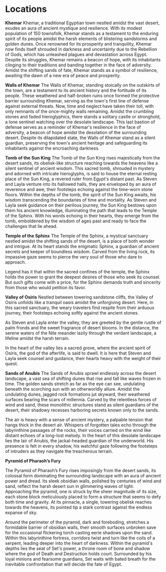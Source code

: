 # Locations

**Khemar**
Khemar, a traditional Egyptian town nestled amidst the vast desert, exudes an aura of ancient mystique and resilience. With its modest population of 150 townsfolk, Khemar stands as a testament to the enduring spirit of its people amidst the harsh elements of blistering sandstorms and golden dunes. Once renowned for its prosperity and tranquility, Khemar now finds itself shrouded in darkness and uncertainty due to the Rebellion of Gods, which has unleashed plagues and devastation across Egypt. Despite its struggles, Khemar remains a beacon of hope, with its inhabitants clinging to their traditions and banding together in the face of adversity. Amidst the shifting sands of fate, Khemar stands as a symbol of resilience, awaiting the dawn of a new era of peace and prosperity.

**Walls of Khemar**
The Walls of Khemar, standing stoically on the outskirts of the town, are a testament to its ancient history and the fortitude of its people. These weathered and half-broken ruins once formed the protective barrier surrounding Khemar, serving as the town's first line of defense against external threats. Now, time and neglect have taken their toll, with only remnants of the once-mighty walls remaining. Amidst the crumbling stones and faded hieroglyphics, there stands a solitary castle or stronghold, a lone sentinel watching over the desolate landscape. This last bastion of defense serves as a reminder of Khemar's resilience in the face of adversity, a beacon of hope amidst the desolation of the surrounding desert. Despite its dilapidated state, the Walls of Khemar stand as a silent guardian, preserving the town's ancient heritage and safeguarding its inhabitants against the encroaching darkness.

**Tomb of the Sun King**
The Tomb of the Sun King rises majestically from the desert sands, its obelisk-like structure reaching towards the heavens like a silent sentinel of ancient wisdom. This sacred tomb, shrouded in mystery and adorned with intricate hieroglyphs, is said to house the eternal resting place of the Sun King, a revered ruler from Egypt's distant past. As Steven and Layla venture into its hallowed halls, they are enveloped by an aura of reverence and awe, their footsteps echoing against the time-worn stone floors. Within the depths of the tomb, the spirit of the Sun King awaits, his wisdom transcending the boundaries of time and mortality. As Steven and Layla seek guidance on their perilous journey, the Sun King bestows upon them his ancient knowledge, illuminating the path that leads to the Temple of the Sphinx. With his words echoing in their hearts, they emerge from the tomb, emboldened by the wisdom of ages past and ready to face the challenges that lie ahead.

**Temple of the Sphinx**
The Temple of the Sphinx, a mystical sanctuary nestled amidst the shifting sands of the desert, is a place of both wonder and intrigue. At its heart stands the enigmatic Sphinx, a guardian of ancient secrets and keeper of boundless wisdom. Carved from the living rock, its impassive gaze seems to pierce the very soul of those who dare to approach.

Legend has it that within the sacred confines of the temple, the Sphinx holds the power to grant the deepest desires of those who seek its counsel. But such gifts come with a price, for the Sphinx demands truth and sincerity from those who would petition its favor.

**Valley of Osiris**
Nestled between towering sandstone cliffs, the Valley of Osiris unfolds like a tranquil oasis amidst the unforgiving desert. Here, in this sacred sanctuary, the weary travelers find respite from their arduous journey, their footsteps echoing softly against the ancient stones.

As Steven and Layla enter the valley, they are greeted by the gentle rustle of palm fronds and the sweet fragrance of desert blooms. In the distance, the serene waters of the Nile meander lazily through the verdant landscape, a lifeline amidst the harsh terrain.

In the heart of the valley lies a sacred grove, where the ancient spirit of Osiris, the god of the afterlife, is said to dwell. It is here that Steven and Layla seek counsel and guidance, their hearts heavy with the weight of their quest.

**Sands of Anubis**
The Sands of Anubis sprawl endlessly across the desert landscape, a vast sea of shifting dunes that rise and fall like waves frozen in time. The golden sands stretch as far as the eye can see, undulating beneath the scorching sun with an otherworldly allure. Amidst the undulating dunes, jagged rock formations jut skyward, their weathered surfaces bearing the scars of millennia. Carved by the relentless forces of wind and sand, these monolithic structures stand as silent guardians of the desert, their shadowy recesses harboring secrets known only to the sands.

The air is heavy with a sense of ancient mystery, a palpable tension that hangs thick in the desert air. Whispers of forgotten tales echo through the labyrinthine passages of the rocks, their voices carried on the wind like distant echoes of a long-lost melody. In the heart of this desolate landscape lies the lair of Anubis, the jackal-headed guardian of the underworld. His presence is felt in every shadow, his watchful gaze following the footsteps of intruders as they navigate the treacherous terrain.

**Pyramid of Pharaoh’s Fury**

The Pyramid of Pharaoh’s Fury rises imposingly from the desert sands, its colossal form dominating the surrounding landscape with an aura of ancient power and dread. Its sleek obsidian walls, polished by centuries of wind and sand, reflect the harsh desert sun in glimmering waves of light. Approaching the pyramid, one is struck by the sheer magnitude of its size, each stone block meticulously placed to form a structure that seems to defy both time and gravity. At its pinnacle, a single, towering obelisk reaches towards the heavens, its pointed tip a stark contrast against the endless expanse of sky.

Around the perimeter of the pyramid, dark and foreboding, stretches a formidable barrier of obsidian walls, their smooth surfaces unbroken save for the occasional flickering torch casting eerie shadows upon the sand. Within this labyrinthine fortress, corridors twist and turn like the coils of a serpent, leading deeper into the heart of darkness. Within the pyramid's depths lies the seat of Set's power, a throne room of bone and shadow where the god of Death and Destruction holds court. Surrounded by his loyal minions and fearsome guardians, Set waits with bated breath for the inevitable confrontation that will decide the fate of Egypt.
